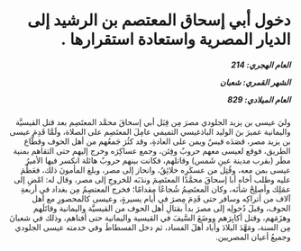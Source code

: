 <h1 dir="rtl">دخول أبي إسحاق المعتصم بن الرشيد إلى الديار المصرية واستعادة استقرارها  .</h1>

<h5 dir="rtl">العام الهجري:  214

الشهر القمري: شعبان

العام الميلادي: 829</h5>

<p dir="rtl">وليَ عيسى بن يزيد الجلودي مصرَ مِن قِبَل أبي إسحاقَ محمَّد المعتَصِم بعد قتل القيسيَّة واليمانية عميرَ بنَ الوليد الباذغيسي التميمي عامِلَ المعتَصِم على الصلاة، ولَمَّا قَدِمَ عيسى بن يزيد مصر، قصَدَه قيسٌ ويمن على العادةِ، وقد كثُرَ جَمعُهم من أهل الحوف وقطَّاع الطريق، فوقع لعيسى معهم حروبٌ وفِتَن، وجمع عساكِرَه وخرج إليهم حتى التقاهم بمنية مطَر (بقرب مدينة عينِ شَمس) وقاتلهم، فكانت بينهم حروبٌ هائلة انكسر فيها الأميرُ عيسى بمن معه، وقُتِل من عسكَرِه خلائِقُ، وانحاز إلى مصر، وبلغ المأمونَ ذلك، فعَظُمَ عليه وطلب أخاه أبا إسحاقَ محمَّدًا المعتَصِمَ وندَبَه للخروجِ إلى مصر، وقال له: امْضِ إلى عمَلِك وأصلِحْ شأنَه، وكان المعتَصِمُ شُجاعًا مِقدامًا؛ فخرج المعتصِمُ مِن بغداد في أربعةِ آلاف من أتراكِه وسافر حتى قَدِمَ مِصرَ في أيام يسيرةٍ، وعيسى كالمحصورِ مع أهل الحوف، وقبلَ دُخولِه إلى مصرَ بدأ بقتالِ أهل الحوف من القيسيَّة واليمانية وقاتَلَهم وهزَمَهم، وقتل أكابِرَهم ووضَعَ السَّيفَ في القيسية واليمانية حتى أفناهم، وذلك في شعبانَ مِن السنة، ومَهَّدَ البلادَ وأباد أهلَ الفساد، ثم دخل الفسطاطَ وفي خدمته عيسى الجلودي وجميعُ أعيان المصريين.</p></br>
